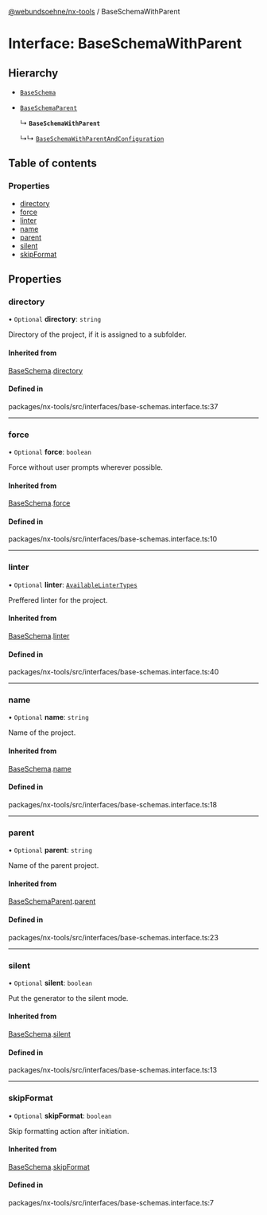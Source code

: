 [@webundsoehne/nx-tools](../README.md) / BaseSchemaWithParent

# Interface: BaseSchemaWithParent

## Hierarchy

- [`BaseSchema`](BaseSchema.md)

- [`BaseSchemaParent`](BaseSchemaParent.md)

  ↳ **`BaseSchemaWithParent`**

  ↳↳ [`BaseSchemaWithParentAndConfiguration`](BaseSchemaWithParentAndConfiguration.md)

## Table of contents

### Properties

- [directory](BaseSchemaWithParent.md#directory)
- [force](BaseSchemaWithParent.md#force)
- [linter](BaseSchemaWithParent.md#linter)
- [name](BaseSchemaWithParent.md#name)
- [parent](BaseSchemaWithParent.md#parent)
- [silent](BaseSchemaWithParent.md#silent)
- [skipFormat](BaseSchemaWithParent.md#skipformat)

## Properties

### directory

• `Optional` **directory**: `string`

Directory of the project, if it is assigned to a subfolder.

#### Inherited from

[BaseSchema](BaseSchema.md).[directory](BaseSchema.md#directory)

#### Defined in

packages/nx-tools/src/interfaces/base-schemas.interface.ts:37

___

### force

• `Optional` **force**: `boolean`

Force without user prompts wherever possible.

#### Inherited from

[BaseSchema](BaseSchema.md).[force](BaseSchema.md#force)

#### Defined in

packages/nx-tools/src/interfaces/base-schemas.interface.ts:10

___

### linter

• `Optional` **linter**: [`AvailableLinterTypes`](../enums/AvailableLinterTypes.md)

Preffered linter for the project.

#### Inherited from

[BaseSchema](BaseSchema.md).[linter](BaseSchema.md#linter)

#### Defined in

packages/nx-tools/src/interfaces/base-schemas.interface.ts:40

___

### name

• `Optional` **name**: `string`

Name of the project.

#### Inherited from

[BaseSchema](BaseSchema.md).[name](BaseSchema.md#name)

#### Defined in

packages/nx-tools/src/interfaces/base-schemas.interface.ts:18

___

### parent

• `Optional` **parent**: `string`

Name of the parent project.

#### Inherited from

[BaseSchemaParent](BaseSchemaParent.md).[parent](BaseSchemaParent.md#parent)

#### Defined in

packages/nx-tools/src/interfaces/base-schemas.interface.ts:23

___

### silent

• `Optional` **silent**: `boolean`

Put the generator to the silent mode.

#### Inherited from

[BaseSchema](BaseSchema.md).[silent](BaseSchema.md#silent)

#### Defined in

packages/nx-tools/src/interfaces/base-schemas.interface.ts:13

___

### skipFormat

• `Optional` **skipFormat**: `boolean`

Skip formatting action after initiation.

#### Inherited from

[BaseSchema](BaseSchema.md).[skipFormat](BaseSchema.md#skipformat)

#### Defined in

packages/nx-tools/src/interfaces/base-schemas.interface.ts:7

